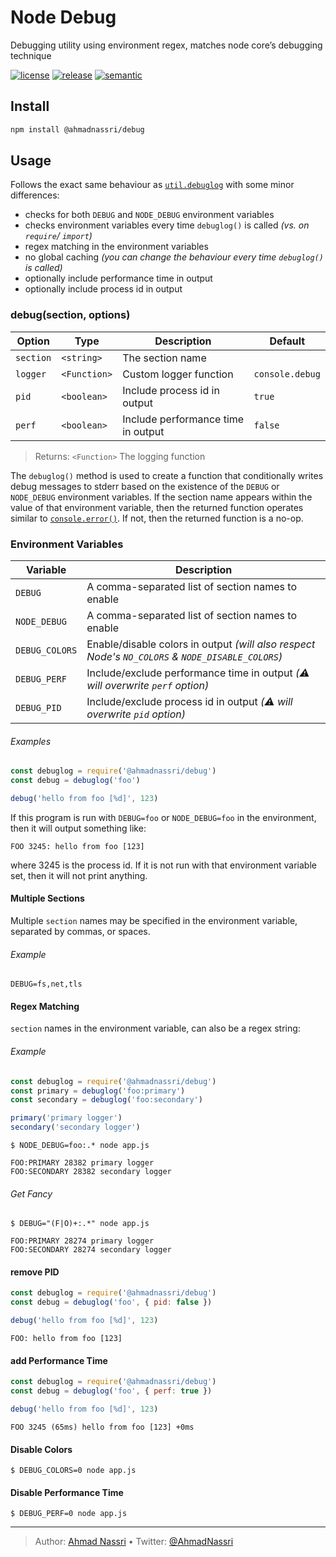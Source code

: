 # Node Debug

Debugging utility using environment regex, matches node core’s debugging technique

[![license][license-img]][license-url]
[![release][release-img]][release-url]
[![semantic][semantic-img]][semantic-url]

## Install

``` bash
npm install @ahmadnassri/debug
```

## Usage

Follows the exact same behaviour as [`util.debuglog`][] with some minor differences:

- checks for both `DEBUG` and `NODE_DEBUG` environment variables
- checks environment variables every time `debuglog()` is called *(vs. on `require`/ `import`)*
- regex matching in the environment variables
- no global caching *(you can change the behaviour every time `debuglog()` is called)*
- optionally include performance time in output
- optionally include process id in output

### debug(section, options)

| Option    | Type         | Description                        | Default         |
|-----------|--------------|------------------------------------|-----------------|
| `section` | `<string>`   | The section name                   |                 |
| `logger`  | `<Function>` | Custom logger function             | `console.debug` |
| `pid`     | `<boolean>`  | Include process id in output       | `true`          |
| `perf`    | `<boolean>`  | Include performance time in output | `false`         |

> Returns: `<Function>` The logging function

The `debuglog()` method is used to create a function that conditionally writes debug messages to stderr based on the existence of the `DEBUG` or `NODE_DEBUG` environment variables. If the section name appears within the value of that environment variable, then the returned function operates similar to [`console.error()`][]. If not, then the returned function is a no-op.

### Environment Variables

| Variable       | Description                                                                                      |
|----------------|--------------------------------------------------------------------------------------------------|
| `DEBUG`        | A comma-separated list of section names to enable                                                |
| `NODE_DEBUG`   | A comma-separated list of section names to enable                                                |
| `DEBUG_COLORS` | Enable/disable colors in output *(will also respect Node's `NO_COLORS` & `NODE_DISABLE_COLORS`)* |
| `DEBUG_PERF`   | Include/exclude performance time in output *(⚠️ will overwrite `perf` option)*                   |
| `DEBUG_PID`    | Include/exclude process id in output *(⚠️ will overwrite `pid` option)*                          |

###### Examples

``` js
const debuglog = require('@ahmadnassri/debug')
const debug = debuglog('foo')

debug('hello from foo [%d]', 123)
```

If this program is run with `DEBUG=foo` or `NODE_DEBUG=foo` in the environment, then it will output something like:

``` plain
FOO 3245: hello from foo [123]
```

where 3245 is the process id. If it is not run with that environment variable set, then it will not print anything.

#### Multiple Sections

Multiple `section` names may be specified in the environment variable, separated by commas, or spaces.

###### Example

``` shell
DEBUG=fs,net,tls
```

#### Regex Matching

`section` names in the environment variable, can also be a regex string:

###### Example

``` js
const debuglog = require('@ahmadnassri/debug')
const primary = debuglog('foo:primary')
const secondary = debuglog('foo:secondary')

primary('primary logger')
secondary('secondary logger')
```

``` shell
$ NODE_DEBUG=foo:.* node app.js

FOO:PRIMARY 28382 primary logger
FOO:SECONDARY 28382 secondary logger
```

###### Get Fancy

``` shell
$ DEBUG="(F|O)+:.*" node app.js

FOO:PRIMARY 28274 primary logger
FOO:SECONDARY 28274 secondary logger
```

#### remove PID

``` js
const debuglog = require('@ahmadnassri/debug')
const debug = debuglog('foo', { pid: false })

debug('hello from foo [%d]', 123)
```

``` plain
FOO: hello from foo [123]
```

#### add Performance Time

``` js
const debuglog = require('@ahmadnassri/debug')
const debug = debuglog('foo', { perf: true })

debug('hello from foo [%d]', 123)
```

``` plain
FOO 3245 (65ms) hello from foo [123] +0ms
```

#### Disable Colors

``` shell
$ DEBUG_COLORS=0 node app.js
```

#### Disable Performance Time

``` shell
$ DEBUG_PERF=0 node app.js
```

  [`util.debuglog`]: https://nodejs.org/api/util.html#utildebuglogsection-callback
  [`console.error()`]: https://nodejs.org/api/console.html#consoleerrordata-args

----
> Author: [Ahmad Nassri](https://www.ahmadnassri.com/) &bull;
> Twitter: [@AhmadNassri](https://twitter.com/AhmadNassri)

[license-url]: LICENSE
[license-img]: https://badgen.net/github/license/ahmadnassri/node-debug

[release-url]: https://github.com/ahmadnassri/node-debug/releases
[release-img]: https://badgen.net/github/release/ahmadnassri/node-debug

[semantic-url]: https://github.com/ahmadnassri/node-debug/actions?query=workflow%3Arelease
[semantic-img]: https://badgen.net/badge/📦/semantically%20released/blue
